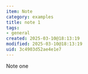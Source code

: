 ```yaml
---
item: Note
category: examples
title: note 1
tags:
- general
created: 2025-03-10@18:13:19
modified: 2025-03-10@18:13:19
uid: 3c4903d52ae4e1e7
---
```


Note one